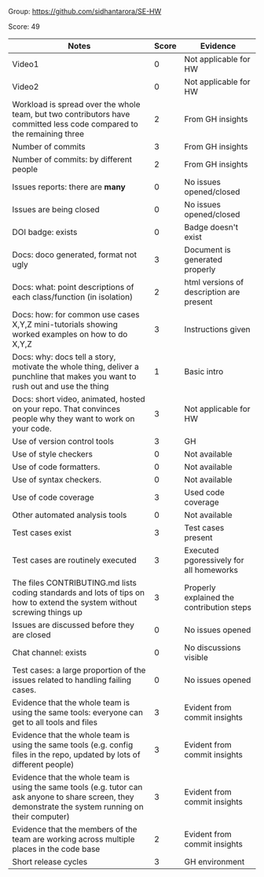 Group: https://github.com/sidhantarora/SE-HW

Score: 49

|Notes|Score|Evidence|
|-----|---------|---------|
|Video1| 0 | Not applicable for HW  | 
|Video2| 0 | Not applicable for HW | 
|Workload is spread over the whole team, but two contributors have committed less code compared to the remaining three| 2 | From GH insights |
|Number of commits| 3 | From GH insights |
|Number of commits: by different people| 2 | From GH insights |
|Issues reports: there are **many**| 0 | No issues opened/closed |
|Issues are being closed| 0 | No issues opened/closed |
|DOI badge: exists| 0 | Badge doesn't exist |
|Docs: doco generated, format not ugly | 3 | Document is generated properly |
|Docs: what: point descriptions of each class/function (in isolation) | 2 | html versions of description are present |
|Docs: how: for common use cases X,Y,Z mini-tutorials showing worked examples on how to do X,Y,Z| 3 | Instructions given |
|Docs: why: docs tell a story, motivate the whole thing, deliver a punchline that makes you want to rush out and use the thing| 1 | Basic intro |
|Docs: short video, animated, hosted on your repo. That convinces people why they want to work on your code.| 3 | Not applicable for HW |
|Use of version control tools| 3 | GH |
|Use of style checkers | 0 | Not available |
|Use of code formatters. | 0 | Not available |
|Use of syntax checkers. | 0 | Not available |
|Use of code coverage | 3 | Used code coverage |
|Other automated analysis tools| 0 | Not available |
|Test cases exist| 3 | Test cases present |
|Test cases are routinely executed| 3 | Executed pgoressively for all homeworks |
|The files CONTRIBUTING.md lists coding standards and lots of tips on how to extend the system without screwing things up| 3 | Properly explained the contribution steps |
|Issues are discussed before they are closed| 0 | No issues opened |
|Chat channel: exists| 0 | No discussions visible |
|Test cases: a large proportion of the issues related to handling failing cases.| 0 | No issues opened |
|Evidence that the whole team is using the same tools: everyone can get to all tools and files| 3 | Evident from commit insights |
|Evidence that the whole team is using the same tools (e.g. config files in the repo, updated by lots of different people)| 3 | Evident from commit insights |
|Evidence that the whole team is using the same tools (e.g. tutor can ask anyone to share screen, they demonstrate the system running on their computer)| 3 | Evident from commit insights |
|Evidence that the members of the team are working across multiple places in the code base| 2 | Evident from commit insights |
|Short release cycles | 3 | GH environment |

